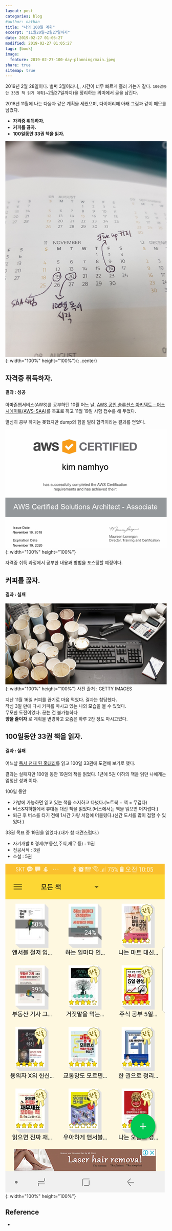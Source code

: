 ```yaml
---
layout: post
categories: blog
#author: nathan
title: "나의 100일 계획"
excerpt: "11월20일~2월27일까지"
date: 2019-02-27 01:05:27
modified: 2019-02-27 01:05:27
tags: [book]
image:
  feature: 2019-02-27-100-day-planning/main.jpeg
share: true
sitemap: true
---
```

2019년 2월 28일이다. 벌써 3월이라니,, 시간이 너무 빠르게 흘러 가는거 같다.
`100일동안 33권 책 읽기 계획`(~2월27일까지)을 정리하는 의미에서 글을 남긴다.

2018년 11월에 나는 다음과 같은 계획을 세웠으며, 다이어리에 아래 그림과 같이 메모를 남겼다.
- **자격증 취득하자.**
- **커피를 끊자.**
- **100일동안 33권 책을 읽자.**

![다이어리메모](/images/2019-02-27-100-day-planning/20190227_162449.jpg '메모'){: width="100%" height="100%"}{: .center}

## 자격증 취득하자.
#### 결과 : 성공
아마존웹서비스(AWS)를 공부하던 10월 어느 날, [AWS 공인 솔루션스 아키텍트 – 어소시에이트(AWS-SAA)](https://aws.amazon.com/ko/certification/certified-solutions-architect-associate/)를 목표로 하고 11월 19일 시험 접수를 해 두었다.

열심히 공부 하지는 못했지만 dump의 힘을 빌려 합격이라는 결과를 얻었다.

![SAA](/images/2019-02-27-100-day-planning/saa.png 'SAA'){: width="100%" height="100%"}

자격증 취득 과정에서 공부한 내용과 방법을 포스팅할 예정이다.

## 커피를 끊자.
#### 결과 : 실패


![커피](/images/2019-02-27-100-day-planning/coffee01.jpg '코피커피'){: width="100%" height="100%"}
사진 출처 : GETTY IMAGES

지난 11월 16일 커피를 끊기로 마음 먹었다. 결과는 참담했다.  
작심 3일 만에 다시 커피를 마시고 있는 나의 모습을 볼 수 있었다.  
무모한 도전이었다. 끊는 건 불가능하다  
**양을 줄이자** 로 계획을 변경하고 요즘은 하루 2잔 정도 마시고있다.

## 100일동안 33권 책을 읽자.
#### 결과 : 실패
어느날 [독서 천재 된 홍대리](https://book.naver.com/bookdb/book_detail.nhn?bid=7099709)를 읽고 100일 33권에 도전해 보기로 했다.

결과는 실패지만 100일 동안 19권의 책을 읽었다.
1년에 5권 이하의 책을 읽던 나에게는 엄청난 성과 이다.

100일 동안
- 가방에 가능하면 읽고 있는 책을 소지하고 다녔다.(노트북 + 책 = 무겁다)
- 버스&지하철에서 휴대폰 대신 책을 읽었다.(버스에서는 책을 읽으면 어지럽다.)
- 퇴근 후 버스를 타기 전에 1시간 가량 서점에 머물렀다.(신간 도서를 많이 접할 수 있었다.)


33권 목표 중 19권을 읽었다.(내가 참 대견스럽다.)
- 자기개발 & 경제(부동산,주식,재무 등) : 11권  
- 전공서적 : 3권  
- 소설 : 5권

![다이어리메모](/images/2019-02-27-100-day-planning/screen01.jpg '독서 다이어리'){: width="100%" height="100%"}


## Reference
* 
